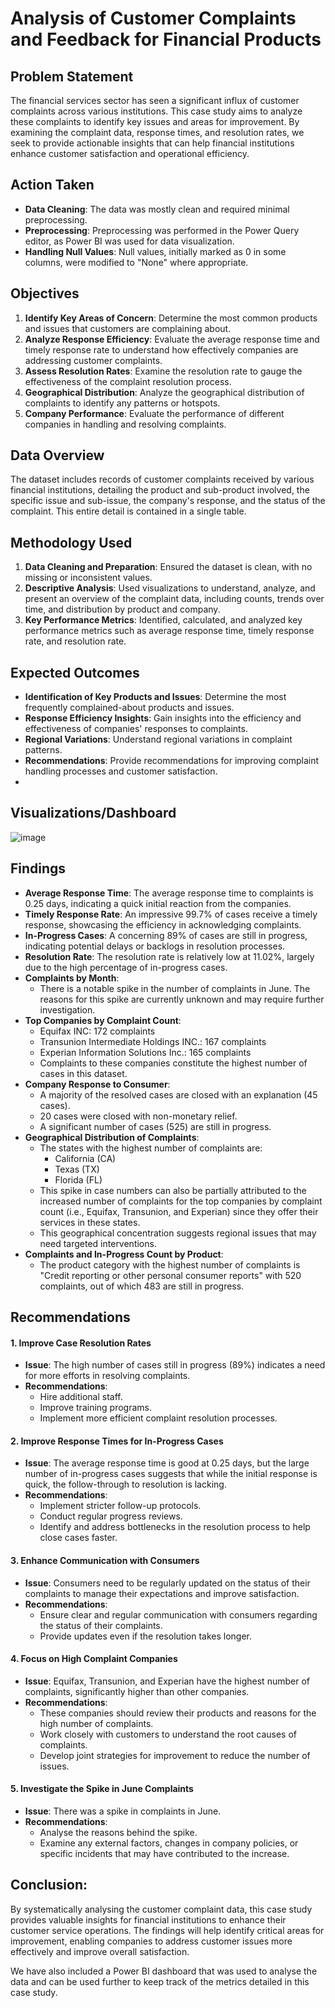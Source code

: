 # Analysis of Customer Complaints and Feedback for Financial Products

## Problem Statement
The financial services sector has seen a significant influx of customer complaints across various institutions. This case study aims to analyze these complaints to identify key issues and areas for improvement. By examining the complaint data, response times, and resolution rates, we seek to provide actionable insights that can help financial institutions enhance customer satisfaction and operational efficiency.

## Action Taken
- **Data Cleaning**: The data was mostly clean and required minimal preprocessing.
- **Preprocessing**: Preprocessing was performed in the Power Query editor, as Power BI was used for data visualization.
- **Handling Null Values**: Null values, initially marked as 0 in some columns, were modified to "None" where appropriate.

## Objectives
1. **Identify Key Areas of Concern**: Determine the most common products and issues that customers are complaining about.
2. **Analyze Response Efficiency**: Evaluate the average response time and timely response rate to understand how effectively companies are addressing customer complaints.
3. **Assess Resolution Rates**: Examine the resolution rate to gauge the effectiveness of the complaint resolution process.
4. **Geographical Distribution**: Analyze the geographical distribution of complaints to identify any patterns or hotspots.
5. **Company Performance**: Evaluate the performance of different companies in handling and resolving complaints.

## Data Overview
The dataset includes records of customer complaints received by various financial institutions, detailing the product and sub-product involved, the specific issue and sub-issue, the company's response, and the status of the complaint. This entire detail is contained in a single table.

## Methodology Used
1. **Data Cleaning and Preparation**: Ensured the dataset is clean, with no missing or inconsistent values.
2. **Descriptive Analysis**: Used visualizations to understand, analyze, and present an overview of the complaint data, including counts, trends over time, and distribution by product and company.
3. **Key Performance Metrics**: Identified, calculated, and analyzed key performance metrics such as average response time, timely response rate, and resolution rate.

## Expected Outcomes
- **Identification of Key Products and Issues**: Determine the most frequently complained-about products and issues.
- **Response Efficiency Insights**: Gain insights into the efficiency and effectiveness of companies' responses to complaints.
- **Regional Variations**: Understand regional variations in complaint patterns.
- **Recommendations**: Provide recommendations for improving complaint handling processes and customer satisfaction.
- 
## Visualizations/Dashboard
![image](https://github.com/user-attachments/assets/c13ea53f-20a8-45a1-8ff3-56eb3b123774)

## Findings
- **Average Response Time**: The average response time to complaints is 0.25 days, indicating a quick initial reaction from the companies.
- **Timely Response Rate**: An impressive 99.7% of cases receive a timely response, showcasing the efficiency in acknowledging complaints.
- **In-Progress Cases**: A concerning 89% of cases are still in progress, indicating potential delays or backlogs in resolution processes.
- **Resolution Rate**: The resolution rate is relatively low at 11.02%, largely due to the high percentage of in-progress cases.
- **Complaints by Month**: 
  - There is a notable spike in the number of complaints in June. The reasons for this spike are currently unknown and may require further investigation.
- **Top Companies by Complaint Count**:
  - Equifax INC: 172 complaints
  - Transunion Intermediate Holdings INC.: 167 complaints
  - Experian Information Solutions Inc.: 165 complaints
  - Complaints to these companies constitute the highest number of cases in this dataset.
- **Company Response to Consumer**:
  - A majority of the resolved cases are closed with an explanation (45 cases).
  - 20 cases were closed with non-monetary relief.
  - A significant number of cases (525) are still in progress.
- **Geographical Distribution of Complaints**:
  - The states with the highest number of complaints are:
    - California (CA)
    - Texas (TX)
    - Florida (FL)
  - This spike in case numbers can also be partially attributed to the increased number of complaints for the top companies by complaint count (i.e., Equifax, Transunion, and Experian) since they offer their services in these states.
  - This geographical concentration suggests regional issues that may need targeted interventions.
- **Complaints and In-Progress Count by Product**:
  - The product category with the highest number of complaints is "Credit reporting or other personal consumer reports" with 520 complaints, out of which 483 are still in progress.


## Recommendations

#### 1. Improve Case Resolution Rates
- **Issue**: The high number of cases still in progress (89%) indicates a need for more efforts in resolving complaints.
- **Recommendations**:
  - Hire additional staff.
  - Improve training programs.
  - Implement more efficient complaint resolution processes.

#### 2. Improve Response Times for In-Progress Cases
- **Issue**: The average response time is good at 0.25 days, but the large number of in-progress cases suggests that while the initial response is quick, the follow-through to resolution is lacking.
- **Recommendations**:
  - Implement stricter follow-up protocols.
  - Conduct regular progress reviews.
  - Identify and address bottlenecks in the resolution process to help close cases faster.

#### 3. Enhance Communication with Consumers
- **Issue**: Consumers need to be regularly updated on the status of their complaints to manage their expectations and improve satisfaction.
- **Recommendations**:
  - Ensure clear and regular communication with consumers regarding the status of their complaints.
  - Provide updates even if the resolution takes longer.

#### 4. Focus on High Complaint Companies
- **Issue**: Equifax, Transunion, and Experian have the highest number of complaints, significantly higher than other companies.
- **Recommendations**:
  - These companies should review their products and reasons for the high number of complaints.
  - Work closely with customers to understand the root causes of complaints.
  - Develop joint strategies for improvement to reduce the number of issues.

#### 5. Investigate the Spike in June Complaints
- **Issue**: There was a spike in complaints in June.
- **Recommendations**:
  - Analyse the reasons behind the spike.
  - Examine any external factors, changes in company policies, or specific incidents that may have contributed to the increase.

## Conclusion:
By systematically analysing the customer complaint data, this case study provides valuable insights for financial institutions to enhance their customer service operations. The findings will help identify critical areas for improvement, enabling companies to address customer issues more effectively and improve overall satisfaction.

We have also included a Power BI dashboard that was used to analyse the data and can be used further to keep track of the metrics detailed in this case study.








